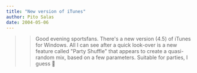 ```yaml
---
title: "New version of iTunes"
author: Pito Salas
date: 2004-05-06
---
```



>>

>> Good evening sportsfans. There's a new version (4.5) of iTunes for Windows.
All I can see after a quick look-over is a new feature called "Party Shuffle"
that appears to create a quasi-random mix, based on a few parameters. Suitable
for parties, I guess 🙂


